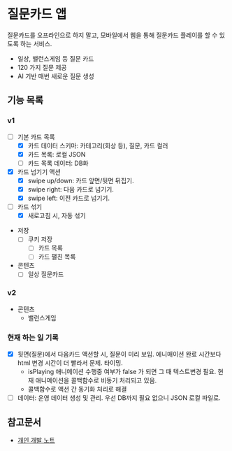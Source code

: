 # 질문카드 앱

질문카드를 오프라인으로 하지 말고, 모바일에서 웹을 통해 질문카드 플레이를 할 수 있도록 하는 서비스.

- 일상, 밸런스게임 등 질문 카드
- 120 가지 질문 제공
- AI 기반 매번 새로운 질문 생성


## 기능 목록

### v1

- [ ] 기본 카드 목록
  - [x] 카드 데이터 스키마: 카테고리(회상 등), 질문, 카드 컬러
  - [x] 카드 목록: 로컬 JSON
  - [ ] 카드 목록 데이터: DB화
- [x] 카드 넘기기 액션
  - [x] swipe up/down: 카드 앞면/뒷면 뒤집기.
  - [x] swipe right: 다음 카드로 넘기기.
  - [x] swipe left: 이전 카드로 넘기기. 
- [ ] 카드 섞기
  - [x] 새로고침 시, 자동 섞기
- 저장
  - [ ] 쿠키 저장
    - [ ] 카드 목록
    - [ ] 카드 펼친 목록
- 콘텐츠
  - [ ] 일상 질문카드

### v2

- 콘텐츠
    - 밸런스게임

### 현재 하는 일 기록
  - [x] 뒷면(질문)에서 다음카드 액션할 시, 질문이 미리 보임. 에니매이션 완료 시간보다 html 변경 시간이 더 빨라서 문제. 타이밍.
    - isPlaying 애니메이션 수행중 여부가 false 가 되면 그 때 텍스트변경 필요. 현재 애니메이션을 콜백함수로 비동기 처리되고 있음.
    - 콜백함수로 액션 간 동기화 처리로 해결
  - [ ] 데이터: 운영 데이터 생성 및 관리. 우선 DB까지 필요 없으니 JSON 로컬 파일로.

## 참고문서

- [개인 개발 노트](https://www.notion.so/chaeyunn/cfc6a78805744fc2898d2a79e59da5a0)